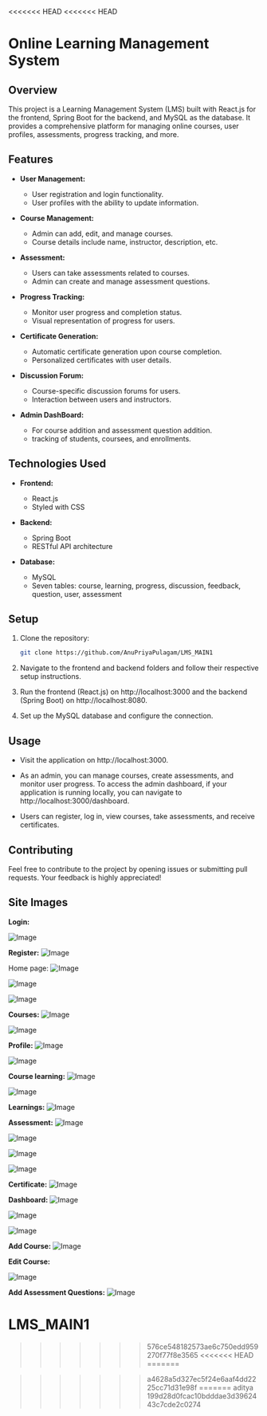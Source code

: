 <<<<<<< HEAD
<<<<<<< HEAD
# Online Learning Management System

## Overview

This project is a Learning Management System (LMS) built with React.js for the frontend, Spring Boot for the backend, and MySQL as the database. It provides a comprehensive platform for managing online courses, user profiles, assessments, progress tracking, and more.

## Features

- **User Management:**
  - User registration and login functionality.
  - User profiles with the ability to update information.

- **Course Management:**
  - Admin can add, edit, and manage courses.
  - Course details include name, instructor, description, etc.
  
- **Assessment:**
  - Users can take assessments related to courses.
  - Admin can create and manage assessment questions.

- **Progress Tracking:**
  - Monitor user progress and completion status.
  - Visual representation of progress for users.

- **Certificate Generation:**
  - Automatic certificate generation upon course completion.
  - Personalized certificates with user details.

- **Discussion Forum:**
  - Course-specific discussion forums for users.
  - Interaction between users and instructors.

- **Admin DashBoard:**
  - For course addition and assessment question addition.
  - tracking of students, coursees, and enrollments. 

## Technologies Used

- **Frontend:**
  - React.js
  - Styled with CSS

- **Backend:**
  - Spring Boot
  - RESTful API architecture

- **Database:**
  - MySQL
  - Seven tables: course, learning, progress, discussion, feedback, question, user, assessment

## Setup

1. Clone the repository:

    ```bash
    git clone https://github.com/AnuPriyaPulagam/LMS_MAIN1
    ```

2. Navigate to the frontend and backend folders and follow their respective setup instructions.

3. Run the frontend (React.js) on http://localhost:3000 and the backend (Spring Boot) on http://localhost:8080.

4. Set up the MySQL database and configure the connection.

## Usage

- Visit the application on http://localhost:3000.

- As an admin, you can manage courses, create assessments, and monitor user progress. To access the admin dashboard, if your application is running locally, you can navigate to http://localhost:3000/dashboard.

- Users can register, log in, view courses, take assessments, and receive certificates.

## Contributing

Feel free to contribute to the project by opening issues or submitting pull requests. Your feedback is highly appreciated!


## Site Images
**Login:**

![Image](https://github.com/user-attachments/assets/f4c3bf98-f928-4a17-b3a0-ac937ce5b2cf)



**Register:**
![Image](https://github.com/user-attachments/assets/1e3eb1de-f2d5-49c8-b595-4dd042c01d01)

Home page:
![Image](https://github.com/user-attachments/assets/2b458d04-9aa2-4fcf-b56e-ca24f09c58a8)


![Image](https://github.com/user-attachments/assets/8a2b6e85-003a-44b5-b905-04514a92b966)


![Image](https://github.com/user-attachments/assets/5a64ebeb-38d9-4b57-8961-4dfc2456c475)


**Courses:**
![Image](https://github.com/user-attachments/assets/78c4e6cd-de61-448a-b0c3-35c125d54e30)


![Image](https://github.com/user-attachments/assets/da1ad236-be46-4ddd-8998-33b0364a0015)

**Profile:**
![Image](https://github.com/user-attachments/assets/c1826423-d36b-4f3a-b418-8b5baec711a7)


![Image](https://github.com/user-attachments/assets/dbe4efc2-4704-40a5-ba4f-370f3ddf7bf0)

**Course learning:**
![Image](https://github.com/user-attachments/assets/c773e868-eff6-4b3d-b733-fbb6d7a15711)


![Image](https://github.com/user-attachments/assets/57994d4b-1ecc-46db-92a4-0688f08ce425)





**Learnings:**
![Image](https://github.com/user-attachments/assets/effcb76b-6e27-47e3-bd9c-b2144635ec7f)







**Assessment:**
![Image](https://github.com/user-attachments/assets/7eacdfe5-4147-4a88-bb99-3a60049624fd)


![Image](https://github.com/user-attachments/assets/b71b0f99-7a38-4c6f-b037-716d82cee603)


![Image](https://github.com/user-attachments/assets/d1bd2cea-ed68-4680-9fb9-f133894baa32)


![Image](https://github.com/user-attachments/assets/fb361ff5-2bb3-4dae-b7d1-da62c34985f7)

**Certificate:**
![Image](https://github.com/user-attachments/assets/ca6099a8-61d3-4217-84ee-441f59c968f8)



**Dashboard:**
![Image](https://github.com/user-attachments/assets/fce4b831-b55d-4d93-9e32-5674d8f04c90)


![Image](https://github.com/user-attachments/assets/db5094c3-c261-4898-b9e2-f69014c40b6b)


![Image](https://github.com/user-attachments/assets/12502ad6-b776-4492-b02b-092c9aafa9fa)



**Add Course:**
![Image](https://github.com/user-attachments/assets/de3b0adb-397d-457a-be8e-ea3a2ba5bd26)



**Edit Course:**

![Image](https://github.com/user-attachments/assets/f93b2793-0a85-4180-bb65-a7c17af818a2)



**Add Assessment Questions:**
![Image](https://github.com/user-attachments/assets/e3a4ef4b-e4c0-4812-a6f4-a8eccb2aba7d)




# LMS_MAIN1
>>>>>>> 576ce548182573ae6c750edd959270f77f8e3565
<<<<<<< HEAD
=======

>>>>>>> a4628a5d327ec5f24e6aaf4dd2225cc71d31e98f
=======
aditya
>>>>>>> 199d28d0fcac10bdddae3d3962443c7cde2c0274
